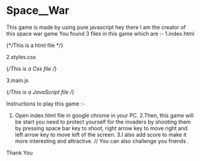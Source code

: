 # Space__War
This game is made by using pure javascript
hey there I am the creator of this space war game 
You found 3 files in this game which are :-
1.index.html 

{*/This is a html file */}

2.styles.css 

{*/This is a Css file /*}

3.main.js 

{*/This is a JavaScript file /*}

Instructions to play this game :-

1. Open index.html file in google chrome in your PC.
2.Then, this game will be start you need to protect yourself for the invaders by shooting them by pressing space bar key to shoot, right arrow key to move right and left arrow key to move left of the screen.
3.I also add score to make it more interesting and attractive. // You can also challenge you friends .


Thank You
